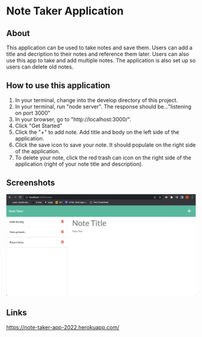 # Note Taker Application

## About 
This application can be used to take notes and save them. Users can add a title and decription to their notes and reference them later. Users can also use this app to take and add multiple notes. The application is also set up so users can delete old notes. 

## How to use this application
1. In your terminal, change into the develop directory of this project.
2. In your terminal, run "node server". The response should be..."listening on port 3000"
3. In your browser, go to "http://localhost:3000/".
4. Click "Get Started"
5. Click the "+" to add note. Add title and body on the left side of the application. 
6. Click the save icon to save your note. It should populate on the right side of the application.
7. To delete your note, click the red trash can icon on the right side of the application (right of your note title and description).

## Screenshots
![Screenshot](Develop/public/assets/Screenshot.png)

## Links
https://note-taker-app-2022.herokuapp.com/ 
